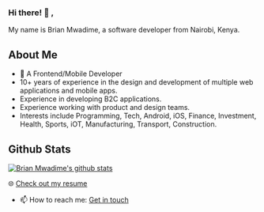 ### Hi there! 👋 , 
My name is Brian Mwadime, a software developer from Nairobi, Kenya.

## About Me
- 🚀 A Frontend/Mobile Developer 
- 10+ years of experience in the design and development of multiple web applications and mobile apps.
- Experience in developing B2C applications.
- Experience working with product and design teams.
- Interests include Programming, Tech, Android, iOS, Finance, Investment, Health, Sports, iOT, Manufacturing, Transport, Construction.

## Github Stats

[![Brian Mwadime's github stats](https://github-readme-stats.vercel.app/api?username=brianmwadime&show_icons=true&line_height=21&show_icons=true)](https://github.com/brianmwadime)

🌐 [Check out my resume](https://www.linkedin.com/in/bmwak/)

- 📫 How to reach me: [Get in touch](mailto:brian.mwadime@gmail.com)
